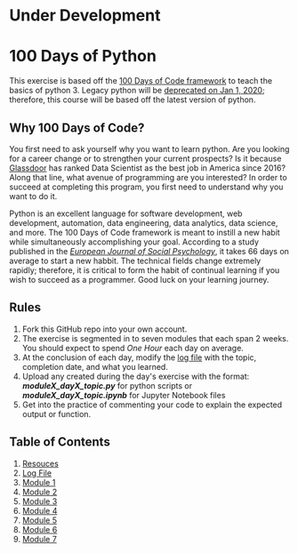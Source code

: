 # Under Development

# 100 Days of Python
This exercise is based off the [100 Days of Code framework](https://www.100daysofcode.com/) to teach the basics of python 3. Legacy python will be [deprecated on Jan 1, 2020](https://pythonclock.org/); therefore, this course will be based off the latest version of python.

## Why 100 Days of Code?
You first need to ask yourself why you want to learn python. Are you looking for a career change or to strengthen your current prospects? Is it because [Glassdoor](https://www.glassdoor.com/List/Best-Jobs-in-America-LST_KQ0,20.htm) has ranked Data Scientist as the best job in America since 2016? Along that line, what avenue of programming are you interested? In order to succeed at completing this program, you first need to understand why you want to do it.

Python is an excellent language for software development, web development, automation, data engineering, data analytics, data science, and more. The 100 Days of Code framework is meant to instill a new habit while simultaneously accomplishing your goal. According to a study published in the [_European Journal of Social Psychology_](https://onlinelibrary.wiley.com/doi/abs/10.1002/ejsp.674), it takes 66 days on average to start a new habbit. The technical fields change extremely rapidly; therefore, it is critical to form the habit of continual learning if you wish to succeed as a programmer. Good luck on your learning journey.

## Rules
1. Fork this GitHub repo into your own account.
2. The exercise is segmented in to seven modules that each span 2 weeks. You should expect to spend _One Hour_ each day on average.
3. At the conclusion of each day, modify the [log file](../master/log.md) with the topic, completion date, and what you learned.
4. Upload any created during the day's exercise with the format: **_moduleX\_dayX\_topic.py_** for python scripts or **_moduleX\_dayX\_topic.ipynb_** for Jupyter Notebook files
5. Get into the practice of commenting your code to explain the expected output or function.

## Table of Contents
1. [Resouces](../master/resources.md)
2. [Log File](../master/log.md)
3. [Module 1](../master/Module1/README.md)
4. [Module 2](../master/Module2/README.md)
5. [Module 3](../master/Module3/README.md)
6. [Module 4](../master/Module4/README.md)
7. [Module 5](../master/Module5/README.md)
8. [Module 6](../master/Module6/README.md)
9. [Module 7](../master/Module7/README.md)
